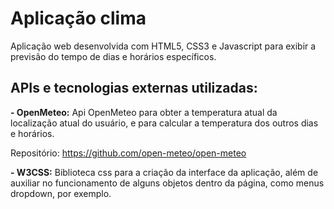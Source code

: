 # Aplicação clima

Aplicação web desenvolvida com HTML5, CSS3 e Javascript para exibir a previsão do tempo de dias e horários específicos.

## APIs e tecnologias externas utilizadas:
**- OpenMeteo:**
Api OpenMeteo para obter a temperatura atual da localização atual do usuário, e para calcular a temperatura dos outros dias e horários.

Repositório: https://github.com/open-meteo/open-meteo

**- W3CSS:**
Biblioteca css para a criação da interface da aplicação, além de auxiliar no funcionamento de alguns objetos dentro da página, como menus dropdown, por exemplo.
